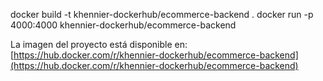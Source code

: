 
docker build -t khennier-dockerhub/ecommerce-backend .
docker run -p 4000:4000 khennier-dockerhub/ecommerce-backend


La imagen del proyecto está disponible en:
[https://hub.docker.com/r/khennier-dockerhub/ecommerce-backend](https://hub.docker.com/r/khennier-dockerhub/ecommerce-backend)
